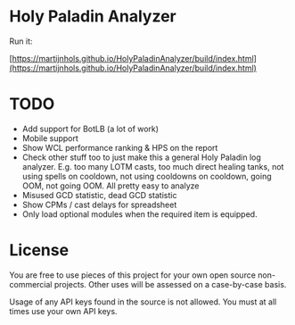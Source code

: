 # Holy Paladin Analyzer

Run it:

[https://martijnhols.github.io/HolyPaladinAnalyzer/build/index.html](https://martijnhols.github.io/HolyPaladinAnalyzer/build/index.html)

# TODO

 * Add support for BotLB (a lot of work)
 * Mobile support
 * Show WCL performance ranking & HPS on the report
 * Check other stuff too to just make this a general Holy Paladin log analyzer. E.g. too many LOTM casts, too much direct healing tanks, not using spells on cooldown, not using cooldowns on cooldown, going OOM, not going OOM. All pretty easy to analyze
 * Misused GCD statistic, dead GCD statistic
 * Show CPMs / cast delays for spreadsheet
 * Only load optional modules when the required item is equipped.

# License

You are free to use pieces of this project for your own open source non-commercial projects. Other uses will be assessed on a case-by-case basis.

Usage of any API keys found in the source is not allowed. You must at all times use your own API keys.

